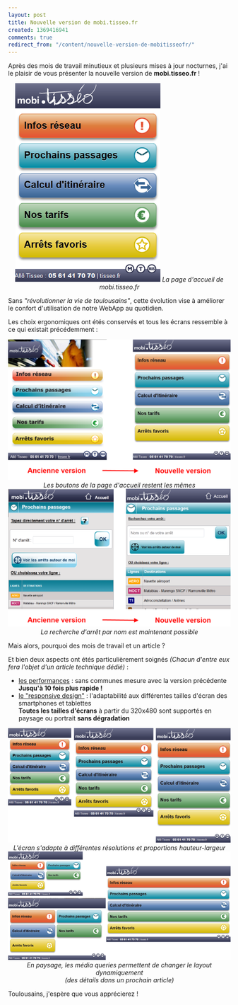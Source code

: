```yaml
---
layout: post
title: Nouvelle version de mobi.tisseo.fr
created: 1369416941
comments: true
redirect_from: "/content/nouvelle-version-de-mobitisseofr/"
---
```

Après des mois de travail minutieux et plusieurs mises à jour nocturnes, j'ai le plaisir de vous présenter la nouvelle version de <b>mobi.tisseo.fr</b> !

<center><img src="/sites/xavierraffin.com/files/accueil-mobi-tisseo.png" />
<i>La page d'accueil de mobi.tisseo.fr</i></center>

Sans <i>"révolutionner la vie de toulousains"</i>, cette évolution vise à améliorer le confort d'utilisation de notre WebApp au quotidien.

Les choix ergonomiques ont étés conservés et tous les écrans ressemble à ce qui existait précédemment :

<img src="/sites/xavierraffin.com/files/modification-accueil-mbo-tisseo.png" />
<center><i>Les boutons de la page d'accueil restent les mêmes</i></center>

<img src="/sites/xavierraffin.com/files/modification-prochains-passages.png" />
<center><i>La recherche d'arrêt par nom est maintenant possible</i></center>

Mais alors, pourquoi des mois de travail et un article ?

Et bien deux aspects ont étés particulièrement soignés <i>(Chacun d'entre eux fera l'objet d'un article technique dédié)</i> :
<ul>
<li><u>les performances</u> : sans communes mesure avec la version précédente<br /><b>Jusqu'à 10 fois plus rapide !</b></li>
<li><u>le "responsive design"</u> : l'adaptabilité aux différentes tailles d'écran des smartphones et tablettes<br /><b>Toutes les tailles d'écrans</b> à partir du 320x480 sont supportés en paysage ou portrait <b>sans dégradation</b></li>
</ul>

<img src="/sites/xavierraffin.com/files/responsive-en-portrait.png" />
<center><i>L'écran s'adapte à différentes résolutions et proportions hauteur-largeur</i></center>

<img src="/sites/xavierraffin.com/files/responsive-en-paysage.png" />
<center><i>En paysage, les média queries permettent de changer le layout dynamiquement<br />(des détails dans un prochain article)</i></center>

Toulousains, j'espère que vous apprécierez !
